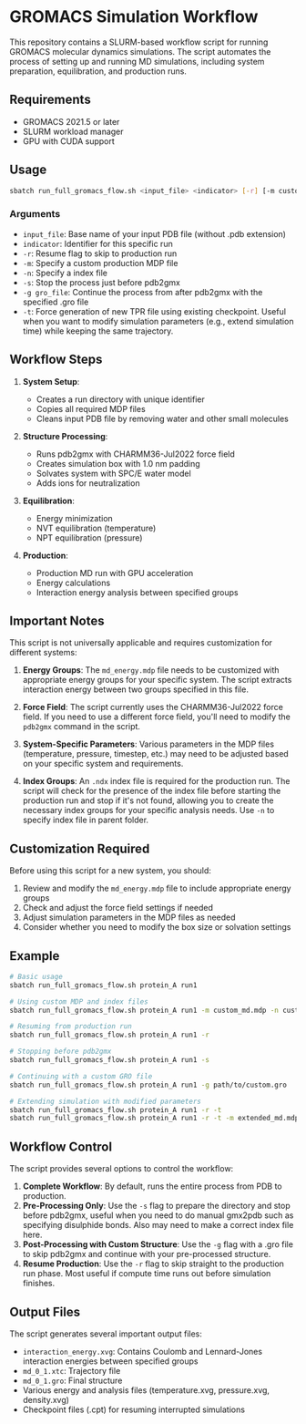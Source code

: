 # GROMACS Simulation Workflow

This repository contains a SLURM-based workflow script for running GROMACS molecular dynamics simulations. The script automates the process of setting up and running MD simulations, including system preparation, equilibration, and production runs.

## Requirements

- GROMACS 2021.5 or later
- SLURM workload manager
- GPU with CUDA support

## Usage

```bash
sbatch run_full_gromacs_flow.sh <input_file> <indicator> [-r] [-m custom_mdp.mdp] [-n custom_index.ndx] [-s] [-g gro_file] [-t]
```

### Arguments
- `input_file`: Base name of your input PDB file (without .pdb extension)
- `indicator`: Identifier for this specific run
- `-r`: Resume flag to skip to production run
- `-m`: Specify a custom production MDP file
- `-n`: Specify a index file
- `-s`: Stop the process just before pdb2gmx
- `-g gro_file`: Continue the process from after pdb2gmx with the specified .gro file
- `-t`: Force generation of new TPR file using existing checkpoint. Useful when you want to modify simulation parameters (e.g., extend simulation time) while keeping the same trajectory.

## Workflow Steps

1. **System Setup**:
   - Creates a run directory with unique identifier
   - Copies all required MDP files
   - Cleans input PDB file by removing water and other small molecules

2. **Structure Processing**:
   - Runs pdb2gmx with CHARMM36-Jul2022 force field
   - Creates simulation box with 1.0 nm padding
   - Solvates system with SPC/E water model
   - Adds ions for neutralization

3. **Equilibration**:
   - Energy minimization
   - NVT equilibration (temperature)
   - NPT equilibration (pressure)

4. **Production**:
   - Production MD run with GPU acceleration
   - Energy calculations
   - Interaction energy analysis between specified groups

## Important Notes

This script is not universally applicable and requires customization for different systems:

1. **Energy Groups**: The `md_energy.mdp` file needs to be customized with appropriate energy groups for your specific system. The script extracts interaction energy between two groups specified in this file.

2. **Force Field**: The script currently uses the CHARMM36-Jul2022 force field. If you need to use a different force field, you'll need to modify the `pdb2gmx` command in the script.

3. **System-Specific Parameters**: Various parameters in the MDP files (temperature, pressure, timestep, etc.) may need to be adjusted based on your specific system and requirements.

4. **Index Groups**: An `.ndx` index file is required for the production run. The script will check for the presence of the index file before starting the production run and stop if it's not found, allowing you to create the necessary index groups for your specific analysis needs. Use `-n` to specify index file in parent folder.

## Customization Required

Before using this script for a new system, you should:

1. Review and modify the `md_energy.mdp` file to include appropriate energy groups
2. Check and adjust the force field settings if needed
3. Adjust simulation parameters in the MDP files as needed
4. Consider whether you need to modify the box size or solvation settings

## Example

```bash
# Basic usage
sbatch run_full_gromacs_flow.sh protein_A run1

# Using custom MDP and index files
sbatch run_full_gromacs_flow.sh protein_A run1 -m custom_md.mdp -n custom_index.ndx

# Resuming from production run
sbatch run_full_gromacs_flow.sh protein_A run1 -r

# Stopping before pdb2gmx
sbatch run_full_gromacs_flow.sh protein_A run1 -s

# Continuing with a custom GRO file
sbatch run_full_gromacs_flow.sh protein_A run1 -g path/to/custom.gro

# Extending simulation with modified parameters
sbatch run_full_gromacs_flow.sh protein_A run1 -r -t
sbatch run_full_gromacs_flow.sh protein_A run1 -r -t -m extended_md.mdp
```

## Workflow Control

The script provides several options to control the workflow:

1. **Complete Workflow**: By default, runs the entire process from PDB to production.
2. **Pre-Processing Only**: Use the `-s` flag to prepare the directory and stop before pdb2gmx, useful when you need to do manual gmx2pdb such as specifying disulphide bonds. Also may need to make a correct index file here.
3. **Post-Processing with Custom Structure**: Use the `-g` flag with a .gro file to skip pdb2gmx and continue with your pre-processed structure.
4. **Resume Production**: Use the `-r` flag to skip straight to the production run phase. Most useful if compute time runs out before simulation finishes.

## Output Files

The script generates several important output files:
- `interaction_energy.xvg`: Contains Coulomb and Lennard-Jones interaction energies between specified groups
- `md_0_1.xtc`: Trajectory file
- `md_0_1.gro`: Final structure
- Various energy and analysis files (temperature.xvg, pressure.xvg, density.xvg)
- Checkpoint files (.cpt) for resuming interrupted simulations